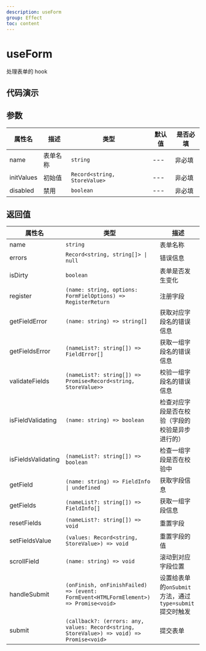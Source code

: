 ```yaml
---
description: useForm
group: Effect
toc: content
---
```


# useForm

处理表单的 hook

## 代码演示

<code src="let-hooks/useForm/demos/base.tsx" title="基本用法"></code>
<code src="let-hooks/useForm/demos/customComponent.tsx" title="自定义组件" description="`register`的结果传递给自定义组件，组件接收对应的props即可"></code>

## 参数

| 属性名     | 描述     | 类型                         | 默认值 | 是否必填 |
| ---------- | -------- | ---------------------------- | ------ | -------- |
| name       | 表单名称 | `string`                     | ---    | 非必填   |
| initValues | 初始值   | `Record<string, StoreValue>` | ---    | 非必填   |
| disabled   | 禁用     | `boolean`                    | ---    | 非必填   |

## 返回值

| 属性名             | 类型                                                                                      | 描述                                                    |
| ------------------ | ----------------------------------------------------------------------------------------- | ------------------------------------------------------- |
| name               | `string`                                                                                  | 表单名称                                                |
| errors             | `Record<string, string[]> \| null`                                                        | 错误信息                                                |
| isDirty            | `boolean`                                                                                 | 表单是否发生变化                                        |
| register           | `(name: string, options: FormFielOptions) => RegisterReturn`                              | 注册字段                                                |
| getFieldError      | `(name: string) => string[]`                                                              | 获取对应字段名的错误信息                                |
| getFieldsError     | `(nameList?: string[]) => FieldError[]`                                                   | 获取一组字段名的错误信息                                |
| validateFields     | `(nameList?: string[]) => Promise<Record<string, StoreValue>>`                            | 校验一组字段名的错误信息                                |
| isFieldValidating  | `(name: string) => boolean`                                                               | 检查对应字段是否在校验（字段的校验是异步进行的）        |
| isFieldsValidating | `(nameList?: string[]) => boolean`                                                        | 检查一组字段是否在校验中                                |
| getField           | `(name: string) => FieldInfo \| undefined`                                                | 获取字段信息                                            |
| getFields          | `(nameList?: string[]) => FieldInfo[]`                                                    | 获取一组字段信息                                        |
| resetFields        | `(nameList?: string[]) => void`                                                           | 重置字段                                                |
| setFieldsValue     | `(values: Record<string, StoreValue>) => void`                                            | 重置字段的值                                            |
| scrollField        | `(name: string) => void`                                                                  | 滚动到对应字段位置                                      |
| handleSubmit       | `(onFinish, onFinishFailed) => (event: FormEvent<HTMLFormElement>) => Promise<void>`      | 设置给表单的`onSubmit`方法，通过`type=submit`提交时触发 |
| submit             | `(callback?: (errors: any, values: Record<string, StoreValue>) => void) => Promise<void>` | 提交表单                                                |

